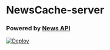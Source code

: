 # NewsCache-server

### Powered by [News API](https://newsapi.org/)

[![Deploy](https://www.herokucdn.com/deploy/button.svg)](https://heroku.com/deploy?template=https://github.com/Briscoooe/NewsCache-server)
